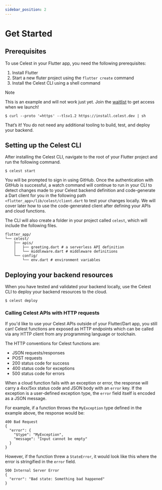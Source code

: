 ```yaml
---
sidebar_position: 2
---
```


# Get Started

## Prerequisites
To use Celest in your Flutter app, you need the following prerequisites:

1. Install Flutter
2. Start a new fluter project using the `flutter create` command
3. Install the Celest CLI using a shell command

Note

This is an example and will not work just yet. Join the [waitlist](https://celest.dev) to get access when we launch!

```shell
$ curl --proto '=https' --tlsv1.2 https://install.celest.dev | sh
```

That’s it! You do not need any additional tooling to build, test, and deploy your backend.

## Setting up the Celest CLI
After installing the Celest CLI, navigate to the root of your Flutter project and run the following command.

```shell
$ celest start
```

You will be prompted to sign in using GitHub. Once the authentication with GitHub is successful, a watch command will continue to run in your CLI to detect changes made to your Celest backend definition and code-generate a Dart client for you in the following path `<flutter_app>/lib/celest/client.dart` to test your changes locally. We will cover later how to use the code-generated client after defining your APIs and cloud functions.

The CLI will also create a folder in your project called `celest`, which will include the following files.

```shell
flutter_app/
└── celest/
    ├── apis/
    │   ├── greeting.dart # a serverless API definition
    │   └── middleware.dart # middleware definitions
    └── config/
        └── env.dart # environment variables
```


## Deploying your backend resources
When you have tested and validated your backend locally, use the Celest CLI to deploy your backend resources to the cloud.

```shell
$ celest deploy
```

### Calling Celest APIs with HTTP requests
If you'd like to use your Celest APIs outside of your Flutter/Dart app, you still can! Celest functions are exposed as HTTP endpoints which can be called via any HTTP client from any programming language or toolchain.

The HTTP conventions for Celest functions are:

* JSON requests/responses
* POST requests
* 200 status code for success
* 400 status code for exceptions
* 500 status code for errors

When a cloud function fails with an exception or error, the response will carry a 4xx/5xx status code and JSON body with an `error` key. If the exception is a user-defined exception type, the `error` field itself is encoded as a JSON message.

For example, if a function throws the `MyException` type defined in the example above, the response would be:

```
400 Bad Request
{
  "error": {
    "$type": "MyException",
    "message": "Input cannot be empty"
  }
}
```

However, if the function threw a `StateError`, it would look like this where the error is stringified in the `error` field.

```
500 Internal Server Error
{
  "error": "Bad state: Something bad happened"
}
```